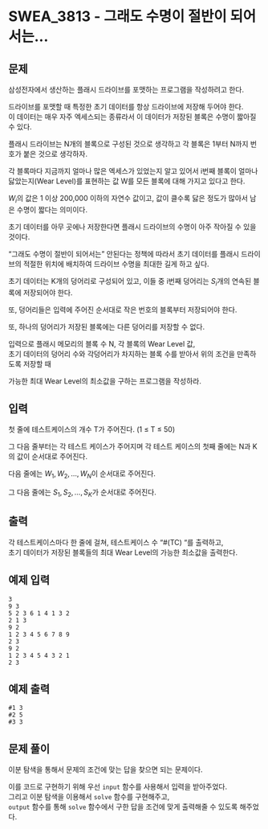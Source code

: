 # SWEA_3813 - 그래도 수명이 절반이 되어서는...

## 문제

삼성전자에서 생산하는 플래시 드라이브를 포맷하는 프로그램을 작성하려고 한다.

드라이브를 포맷할 때 특정한 초기 데이터를 항상 드라이브에 저장해 두어야 한다.  
이 데이터는 매우 자주 엑세스되는 종류라서 이 데이터가 저장된 블록은 수명이 짧아질 수 있다.

플래시 드라이브는 N개의 블록으로 구성된 것으로 생각하고 각 블록은 1부터 N까지 번호가 붙은 것으로 생각하자.

각 블록마다 지금까지 얼마나 많은 엑세스가 있었는지 알고 있어서 i번째 블록이 얼마나 닳았는지(Wear Level)를 표현하는 값 W를 모든 블록에 대해 가지고 있다고 한다.

$W_i$의 값은 1 이상 200,000 이하의 자연수 값이고, 값이 클수록 닳은 정도가 많아서 남은 수명이 짧다는 의미이다.

초기 데이터를 아무 곳에나 저장한다면 플래시 드라이브의 수명이 아주 작아질 수 있을 것이다.

“그래도 수명이 절반이 되어서는” 안된다는 정책에 따라서 초기 데이터를 플래시 드라이브의 적절한 위치에 배치하여 드라이브 수명을 최대한 길게 하고 싶다.

초기 데이터는 K개의 덩어리로 구성되어 있고, 이들 중 i번째 덩어리는 $S_i$개의 연속된 블록에 저장되어야 한다.

또, 덩어리들은 입력에 주어진 순서대로 작은 번호의 블록부터 저장되어야 한다.

또, 하나의 덩어리가 저장된 블록에는 다른 덩어리를 저장할 수 없다.

입력으로 플래시 메모리의 블록 수 N, 각 블록의 Wear Level 값,  
초기 데이터의 덩어리 수와 각덩어리가 차지하는 블록 수를 받아서 위의 조건을 만족하도록 저장할 때

가능한 최대 Wear Level의 최소값을 구하는 프로그램을 작성하라.

## 입력

첫 줄에 테스트케이스의 개수 T가 주어진다. (1 ≤ T ≤ 50)

그 다음 줄부터는 각 테스트 케이스가 주어지며 각 테스트 케이스의 첫째 줄에는 N과 K의 값이 순서대로 주어진다.

다음 줄에는 $W_1, W_2, …, W_N$이 순서대로 주어진다.

그 다음 줄에는 $S_1, S_2, …, S_K$가 순서대로 주어진다.

## 출력

각 테스트케이스마다 한 줄에 걸쳐, 테스트케이스 수 “#(TC) “를 출력하고,  
초기 데이터가 저장된 블록들의 최대 Wear Level의 가능한 최소값을 출력한다.

## 예제 입력

```
3
9 3
5 2 3 6 1 4 1 3 2
2 1 3
9 2
1 2 3 4 5 6 7 8 9
2 3
9 2
1 2 3 4 5 4 3 2 1
2 3
```

## 예제 출력

```
#1 3
#2 5
#3 3
```

## 문제 풀이

이분 탐색을 통해서 문제의 조건에 맞는 답을 찾으면 되는 문제이다.

이를 코드로 구현하기 위해 우선 `input` 함수를 사용해서 입력을 받아주었다.  
그리고 이분 탐색을 이용해서 `solve` 함수를 구현해주고,  
`output` 함수를 통해 `solve` 함수에서 구한 답을 조건에 맞게 출력해줄 수 있도록 해주었다.
